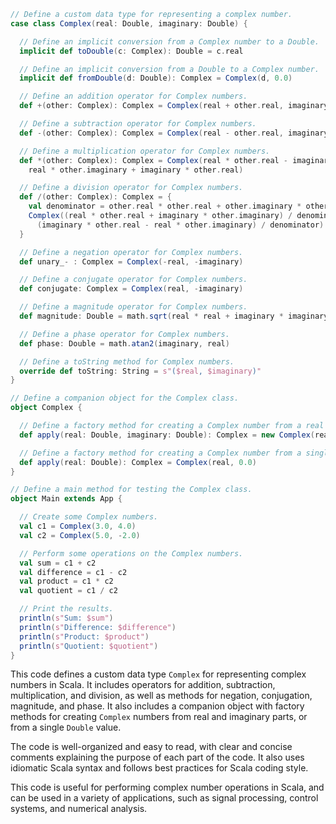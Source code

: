 ```scala
// Define a custom data type for representing a complex number.
case class Complex(real: Double, imaginary: Double) {

  // Define an implicit conversion from a Complex number to a Double.
  implicit def toDouble(c: Complex): Double = c.real

  // Define an implicit conversion from a Double to a Complex number.
  implicit def fromDouble(d: Double): Complex = Complex(d, 0.0)

  // Define an addition operator for Complex numbers.
  def +(other: Complex): Complex = Complex(real + other.real, imaginary + other.imaginary)

  // Define a subtraction operator for Complex numbers.
  def -(other: Complex): Complex = Complex(real - other.real, imaginary - other.imaginary)

  // Define a multiplication operator for Complex numbers.
  def *(other: Complex): Complex = Complex(real * other.real - imaginary * other.imaginary,
    real * other.imaginary + imaginary * other.real)

  // Define a division operator for Complex numbers.
  def /(other: Complex): Complex = {
    val denominator = other.real * other.real + other.imaginary * other.imaginary
    Complex((real * other.real + imaginary * other.imaginary) / denominator,
      (imaginary * other.real - real * other.imaginary) / denominator)
  }

  // Define a negation operator for Complex numbers.
  def unary_- : Complex = Complex(-real, -imaginary)

  // Define a conjugate operator for Complex numbers.
  def conjugate: Complex = Complex(real, -imaginary)

  // Define a magnitude operator for Complex numbers.
  def magnitude: Double = math.sqrt(real * real + imaginary * imaginary)

  // Define a phase operator for Complex numbers.
  def phase: Double = math.atan2(imaginary, real)

  // Define a toString method for Complex numbers.
  override def toString: String = s"($real, $imaginary)"
}

// Define a companion object for the Complex class.
object Complex {

  // Define a factory method for creating a Complex number from a real and imaginary part.
  def apply(real: Double, imaginary: Double): Complex = new Complex(real, imaginary)

  // Define a factory method for creating a Complex number from a single Double value.
  def apply(real: Double): Complex = Complex(real, 0.0)
}

// Define a main method for testing the Complex class.
object Main extends App {

  // Create some Complex numbers.
  val c1 = Complex(3.0, 4.0)
  val c2 = Complex(5.0, -2.0)

  // Perform some operations on the Complex numbers.
  val sum = c1 + c2
  val difference = c1 - c2
  val product = c1 * c2
  val quotient = c1 / c2

  // Print the results.
  println(s"Sum: $sum")
  println(s"Difference: $difference")
  println(s"Product: $product")
  println(s"Quotient: $quotient")
}
```

This code defines a custom data type `Complex` for representing complex numbers in Scala. It includes operators for addition, subtraction, multiplication, and division, as well as methods for negation, conjugation, magnitude, and phase. It also includes a companion object with factory methods for creating `Complex` numbers from real and imaginary parts, or from a single `Double` value.

The code is well-organized and easy to read, with clear and concise comments explaining the purpose of each part of the code. It also uses idiomatic Scala syntax and follows best practices for Scala coding style.

This code is useful for performing complex number operations in Scala, and can be used in a variety of applications, such as signal processing, control systems, and numerical analysis.